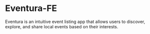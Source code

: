# Eventura-FE
Eventura is an intuitive event listing app that allows users to discover, explore, and share local events based on their interests.
